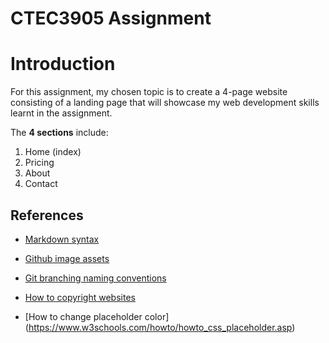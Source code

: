 # CTEC3905 Assignment

# Introduction
For this assignment, my chosen topic is to create a 4-page website consisting of a landing page that will showcase my web development skills learnt in the assignment.

The **4 sections** include:

1. Home (index)
2. Pricing
3. About
4. Contact

## References

* [Markdown syntax](https://www.markdownguide.org/basic-syntax)

* [Github image assets](https://github.com/logos)

* [Git branching naming conventions](https://codingsight.com/git-branching-naming-convention-best-practices/)

* [How to copyright websites](https://love2dev.com/blog/html-website-copyright/)

* [How to change placeholder color] (https://www.w3schools.com/howto/howto_css_placeholder.asp)
